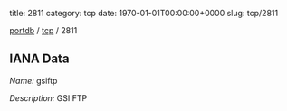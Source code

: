 title: 2811
category: tcp
date: 1970-01-01T00:00:00+0000
slug: tcp/2811

[portdb](/) / [tcp](/category/tcp.html) / 2811


## IANA Data

_Name:_ gsiftp

_Description:_ GSI FTP

